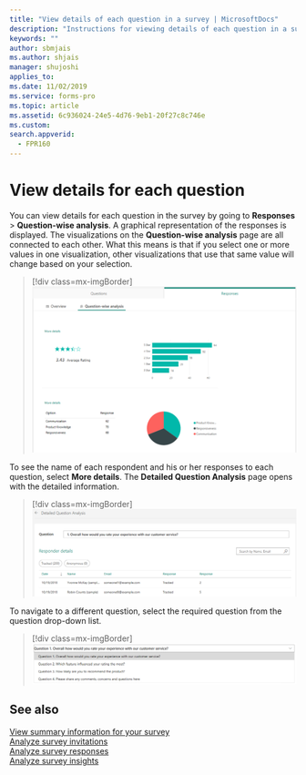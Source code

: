 ```yaml
---
title: "View details of each question in a survey | MicrosoftDocs"
description: "Instructions for viewing details of each question in a survey"
keywords: ""
author: sbmjais
ms.author: shjais
manager: shujoshi
applies_to: 
ms.date: 11/02/2019
ms.service: forms-pro
ms.topic: article
ms.assetid: 6c936024-24e5-4d76-9eb1-20f27c8c746e
ms.custom: 
search.appverid:
  - FPR160
---
```


# View details for each question

You can view details for each question in the survey by going to **Responses** &gt; **Question-wise analysis**. A graphical representation of the responses is displayed. The visualizations on the **Question-wise analysis** page are all connected to each other. What this means is that if you select one or more values in one visualization, other visualizations that use that same value will change based on your selection.

> [!div class=mx-imgBorder]
> ![Question responses summary](media/ques-responses.png "Question responses summary")

To see the name of each respondent and his or her responses to each question, select **More details**. The **Detailed Question Analysis** page opens with the detailed information.

> [!div class=mx-imgBorder]
> ![Detailed Question Analysis page](media/detail-ques-analysis.png "Detailed Question Analysis page")

To navigate to a different question, select the required question from the question drop-down list.

> [!div class=mx-imgBorder]
> ![Navigate to a different question](media/navigate-ques.png "Navigate to a different question")

## See also

[View summary information for your survey](view-summary-information.md)<br>
[Analyze survey invitations](analyze-survey-invitations.md)<br>
[Analyze survey responses](analyze-survey-responses.md)<br>
[Analyze survey insights](analyze-survey-insights.md)
